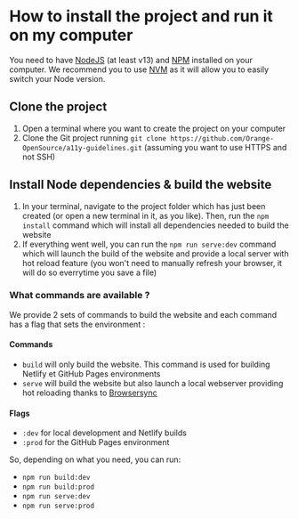 # How to install the project and run it on my computer

You need to have [NodeJS](https://nodejs.org/) (at least v13) and [NPM](https://www.npmjs.com/) installed on your computer. We recommend you to use [NVM](https://github.com/nvm-sh/nvm) as it will allow you to easily switch your Node version.


## Clone the project

1. Open a terminal where you want to create the project on your computer
2. Clone the Git project running `git clone https://github.com/Orange-OpenSource/a11y-guidelines.git` (assuming you want to use HTTPS and not SSH)


## Install Node dependencies & build the website

1. In your terminal, navigate to the project folder which has just been created (or open a new terminal in it, as you like). Then, run the `npm install` command which will install all dependencies needed to build the website
2. If everything went well, you can run the `npm run serve:dev` command which will launch the build of the website and provide a local server with hot reload feature (you won't need to manually refresh your browser, it will do so everrytime you save a file)

### What commands are available ?
We provide 2 sets of commands to build the website and each command has a flag that sets the environment :

#### Commands
- `build` will only build the website. This command is used for building Netlify et GitHub Pages environments
- `serve` will build the website but also launch a local webserver providing hot reloading thanks to [Browsersync](https://www.browsersync.io/)

#### Flags
- `:dev` for local development and Netlify builds 
- `:prod` for the GitHub Pages environment

So, depending on what you need, you can run:
- `npm run build:dev`
- `npm run build:prod`
- `npm run serve:dev`
- `npm run serve:prod`

